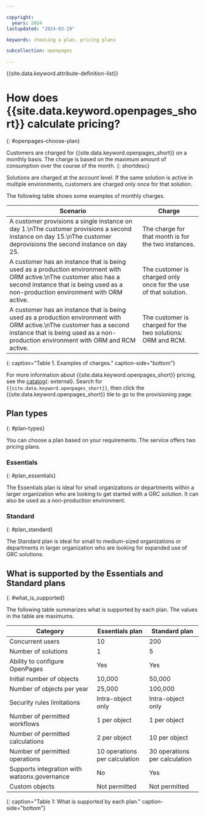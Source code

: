 ```yaml
---

copyright:
  years: 2024
lastupdated: "2024-03-19"

keywords: choosing a plan, pricing plans

subcollection: openpages

---
```


{{site.data.keyword.attribute-definition-list}}

# How does {{site.data.keyword.openpages_short}} calculate pricing?
{: #openpages-choose-plan}

Customers are charged for {{site.data.keyword.openpages_short}} on a monthly basis. The charge is based on the maximum amount of consumption over the course of the month.
{: shortdesc}

Solutions are charged at the account level. If the same solution is active in multiple environments, customers are charged only once for that solution.

The following table shows some examples of monthly charges.

| Scenario                                                                                                                                                                                       | Charge                                                          |
|------------------------------------------------------------------------------------------------------------------------------------------------------------------------------------------------|-----------------------------------------------------------------|
| A customer provisions a single instance on day 1.\nThe customer provisions a second instance on day 15.\nThe customer deprovisions the second instance on day 25.                                                  | The charge for that month is for the two instances.             |
| A customer has an instance that is being used as a production environment with ORM active.\nThe customer also has a second instance that is being used as a non-production environment with ORM active. | The customer is charged only once for the use of that solution. |
| A customer has an instance that is being used as a production environment with ORM active.\nThe  customer has a second instance that is being used as a non-production environment with ORM and RCM active.     | The customer is charged for the two solutions: ORM and RCM.     |
{: caption="Table 1. Examples of charges." caption-side="bottom"}

For more information about {{site.data.keyword.openpages_short}} pricing, see the [catalog](https://cloud.ibm.com/catalog){: external}. Search for `{{site.data.keyword.openpages_short}}`, then click the {{site.data.keyword.openpages_short}} tile to go to the provisioning page.

## Plan types
{: #plan-types}

You can choose a plan based on your requirements. The service offers two pricing plans.

### Essentials
{: #plan_essentials}

The Essentials plan is ideal for small organizations or departments within a larger organization who are looking to get started with a GRC solution. It can also be used as a non-production environment.

### Standard
{: #plan_standard}

The Standard plan is ideal for small to medium-sized organizations or departments in larger organization who are looking for expanded use of GRC solutions.

## What is supported by the Essentials and Standard plans
{: #what_is_supported}

The following table summarizes what is supported by each plan. The values in the table are maximums.

| Category                                     | Essentials plan               | Standard plan                 |
| -------------------------------------------- | ----------------------------- | ----------------------------- |
| Concurrent users                             | 10                            | 200                           |
| Number of solutions                          | 1                             | 5                             |
| Ability to configure OpenPages               | Yes                           | Yes                           |
| Initial number of objects                    | 10,000                        | 50,000                        |
| Number of objects per year                   | 25,000                        | 100,000                       |
| Security rules limitations                   | Intra-object only             | Intra-object only             |
| Number of permitted workflows                | 1 per object                  | 1 per object                  |
| Number of permitted calculations             | 2 per object                  | 10 per object                 |
| Number of permitted operations               | 10 operations per calculation | 30 operations per calculation |
| Supports integration with watsonx.governance | No                            | Yes                           |
| Custom objects                               | Not permitted                 | Not permitted                 |
{: caption="Table 1: What is supported by each plan." caption-side="bottom"}
